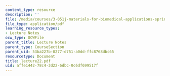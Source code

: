 ```yaml
---
content_type: resource
description: ''
file: /media/courses/3-051j-materials-for-biomedical-applications-spring-2006/affe144278c43d226dbc0c6df699517f_lecture22.pdf
file_type: application/pdf
learning_resource_types:
- Lecture Notes
ocw_type: OCWFile
parent_title: Lecture Notes
parent_type: CourseSection
parent_uid: 53ba227b-0277-d751-a0dd-ffc8768dbc65
resourcetype: Document
title: lecture22.pdf
uid: affe1442-78c4-3d22-6dbc-0c6df699517f
---
```

